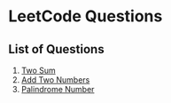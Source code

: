# LeetCode Questions

## List of Questions
1. [Two Sum](/TwoSum/README.md)
2. [Add Two Numbers](/AddTwoNum/README.md)
3. [Palindrome Number](/PalindromeNumber/README.md)
